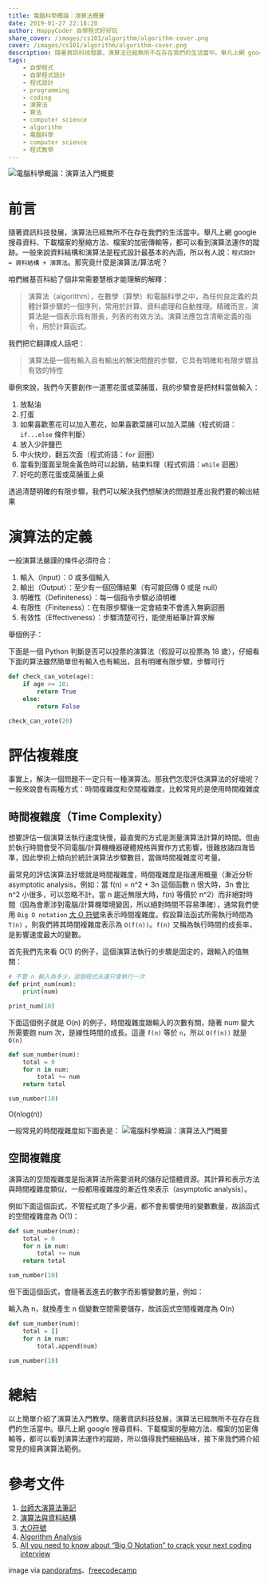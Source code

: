 ```yaml
---
title: 電腦科學概論：演算法概要
date: 2019-01-27 22:18:20
author: HappyCoder 自學程式好好玩
share_cover: /images/cs101/algorithm/algorithm-cover.png
cover: /images/cs101/algorithm/algorithm-cover.png
description: 隨著資訊科技發展，演算法已經無所不在存在我們的生活當中。舉凡上網 google 搜尋資料、下載檔案的壓縮方法、檔案的加密傳輸等，都可以看到演算法運作的蹤跡。一般來說資料結構和演算法是程式設計最基本的內涵，所以有人說：`程式設計 = 資料結構 + 演算法`。那究竟什麼是演算法/算法呢？
tags: 
    - 自學程式
    - 自學程式設計
    - 程式設計
    - programming
    - coding
    - 演算法
    - 算法
    - computer science
    - algorithm
    - 電腦科學
    - computer science
    - 程式教學
---
```


![電腦科學概論：演算法入門概要](/images/cs101/algorithm/algorithm-cover.png)

# 前言
隨著資訊科技發展，演算法已經無所不在存在我們的生活當中。舉凡上網 google 搜尋資料、下載檔案的壓縮方法、檔案的加密傳輸等，都可以看到演算法運作的蹤跡。一般來說資料結構和演算法是程式設計最基本的內涵，所以有人說：`程式設計 = 資料結構 + 演算法`。那究竟什麼是演算法/算法呢？

咱們維基百科給了個非常需要慧根才能理解的解釋：

>演算法（algorithm），在數學（算學）和電腦科學之中，為任何良定義的具體計算步驟的一個序列，常用於計算、資料處理和自動推理。精確而言，演算法是一個表示爲有限長，列表的有效方法。演算法應包含清晰定義的指令，用於計算函式。

我們把它翻譯成人話吧：

> 演算法是一個有輸入且有輸出的解決問題的步驟，它具有明確和有限步驟且有效的特性

舉例來說，我們今天要創作一道蔥花蛋或菜脯蛋，我的步驟會是把材料當做輸入：

1. 放點油
2. 打蛋
3. 如果喜歡蔥花可以加入蔥花，如果喜歡菜脯可以加入菜脯（程式術語：`if...else` 條件判斷）
4. 放入少許鹽巴
5. 中火快炒，翻五次面（程式術語：`for` 迴圈）
6. 當看到蛋面呈現金黃色時可以起鍋，結束料理（程式術語：`while` 迴圈）
7. 好吃的蔥花蛋或菜脯蛋上桌

透過清楚明確的有限步驟，我們可以解決我們想解決的問題並產出我們要的輸出結果

# 演算法的定義
一般演算法嚴謹的條件必須符合：

1. 輸入（Input）：0 或多個輸入
2. 輸出（Output）：至少有一個回傳結果（有可能回傳 0 或是 null）
3. 明確性（Definiteness）：每一個指令步驟必須明確
4. 有限性（Finiteness）：在有限步驟後一定會結束不會進入無窮迴圈
5. 有效性（Effectiveness）：步驟清楚可行，能使用紙筆計算求解

舉個例子：

下面是一個 Python 判斷是否可以投票的演算法（假設可以投票為 18 歲），仔細看下面的算法雖然簡單但有輸入也有輸出，且有明確有限步驟，步驟可行

```py
def check_can_vote(age):
    if age >= 18:
        return True
    else:
        return False

check_can_vote(20)
```

# 評估複雜度
事實上，解決一個問題不一定只有一種演算法。那我們怎麼評估演算法的好壞呢？一般來說會有兩種方式：時間複雜度和空間複雜度，比較常見的是使用時間複雜度

## 時間複雜度（Time Complexity）
想要評估一個演算法執行速度快慢，最直覺的方式是測量演算法計算的時間。但由於執行時間會受不同電腦/計算機機器硬體規格與實作方式影響，很難放諸四海皆準，因此學術上傾向於統計演算法步驟數目，當做時間複雜度可考量。

最常見的評估演算法好壞就是時間複雜度，時間複雜度是指運用概量（漸近分析 asymptotic analysis，例如：當 f(n) = n^2 + 3n 這個函數 n 很大時，3n 會比 n^2 小很多，可以忽略不計。當 n 趨近無限大時，f(n) 等價於 n^2）而非絕對時間（因為會牽涉到電腦/計算機環境變因，所以絕對時間不容易準確），通常我們使用 `Big O notation` [大 O 符號](https://zh.wikipedia.org/wiki/%E5%A4%A7O%E7%AC%A6%E5%8F%B7)來表示時間複雜度。假設算法函式所需執行時間為 `T(n)` ，則我們將其時間複雜度表示為 `O(f(n))`。`f(n)` 又稱為執行時間的成長率，是影響速度最大的變數。

首先我們先來看 O(1) 的例子，這個演算法執行的步驟是固定的，跟輸入的值無關：

```py
# 不管 n 輸入為多少，這個程式永遠只會執行一次
def print_num(num):
    print(num)

print_num(10)
```

下面這個例子就是 O(n) 的例子，時間複雜度跟輸入的次數有關，隨著 num 變大所需要跑 num 次，是線性時間的成長。這邊 `f(n)` 等於 `n`，所以 `O(f(n))` 就是 `O(n)`

```py
def sum_number(num):
    total = 0
    for n in num:
        total += num
    return total

sum_number(10)
```

O(nlog(n))

一般常見的時間複雜度如下圖表是：
![電腦科學概論：演算法入門概要](/images/cs101/algorithm/big-o.jpeg)

## 空間複雜度
演算法的空間複雜度是指演算法所需要消耗的儲存記憶體資源。其計算和表示方法與時間複雜度類似，一般都用複雜度的漸近性來表示（asymptotic analysis）。

例如下面這個函式，不管程式跑了多少遍，都不會影響使用的變數數量，故該函式的空間複雜度為 O(1)：

```py
def sum_number(num):
    total = 0
    for n in num:
        total += num
    return total

sum_number(10)
```

但下面這個函式，會隨著丟進去的數字而影響變數的量，例如：

輸入為 n，就換產生 n 個變數空間需要儲存，故該函式空間複雜度為 O(n)

```py
def sum_number(num):
    total = []
    for n in num:
        total.append(num)

sum_number(10)

```

# 總結
以上簡單介紹了演算法入門教學。隨著資訊科技發展，演算法已經無所不在存在我們的生活當中。舉凡上網 google 搜尋資料、下載檔案的壓縮方法、檔案的加密傳輸等，都可以看到演算法運作的蹤跡，所以值得我們細細品味，接下來我們將介紹常見的經典演算法範例。


# 參考文件
1. [台師大演算法筆記](http://www.csie.ntnu.edu.tw/~u91029/)
2. [演算法與資料結構](http://alrightchiu.github.io/SecondRound/mu-lu-yan-suan-fa-yu-zi-liao-jie-gou.html)
3. [大O符號](https://zh.wikipedia.org/wiki/%E5%A4%A7O%E7%AC%A6%E5%8F%B7)
4. [Algorithm Analysis](http://www.csie.ntnu.edu.tw/~u91029/AlgorithmAnalysis.html)
5. [All you need to know about “Big O Notation” to crack your next coding interview](https://medium.freecodecamp.org/all-you-need-to-know-about-big-o-notation-to-crack-your-next-coding-interview-9d575e7eec4)

image via [pandorafms](https://blog.pandorafms.org/what-is-an-algorithm/)、[freecodecamp](https://cdn-images-1.medium.com/max/1600/1*KfZYFUT2OKfjekJlCeYvuQ.jpeg)